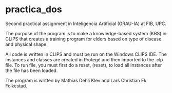 # practica_dos
Second practical assignment in Inteligencia Artificial (GRAU-IA) at FIB, UPC.

The purpose of the program is to make a knowledge-based system (KBS) in CLIPS that creates a training program for elders based on type of disease and physical shape. 

All code is written in CLIPS and must be run on the Windows CLIPS IDE. The instances and classes are created in Protegé and then imported to the .clp file. To run file, you must first do a reset, (reset), to load all instances after the file has been loaded.  

The program is written by Mathias Dehli Klev and Lars Christian Ek Folkestad. 

